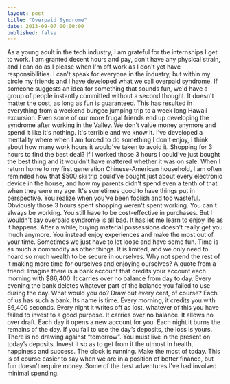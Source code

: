 ```yaml
---
layout: post
title: "Overpaid Syndrome"
date: 2013-09-07 00:00:00
published: false
---
```


As a young adult in the tech industry, I am grateful for the internships I get to work. I am granted decent hours and pay, don't have any physical strain, and I can do as I please when I'm off work as I don't yet have responsibilities. I can't speak for everyone in the industry, but within my circle my friends and I have developed what we call overpaid syndrome. If someone suggests an idea for something that sounds fun, we'd have a group of people instantly committed without a second thought. It doesn't matter the cost, as long as fun is guaranteed. This has resulted in everything from a weekend bungee jumping trip to a week long Hawaii excursion. Even some of our more frugal friends end up developing the syndrome after working in the Valley.
We don't value money anymore and spend it like it's nothing. It's terrible and we know it. I've developed a mentality where when I am forced to do something I don't enjoy, I think about how many work hours it would've taken to avoid it. Shopping for 3 hours to find the best deal? If I worked those 3 hours I could've just bought the best thing and it wouldn't have mattered whether it was on sale.
When I return home to my first generation Chinese-American household, I am often reminded how that $500 ski trip could've bought just about every electronic device in the house, and how my parents didn't spend even a tenth of that when they were my age. It's sometimes good to have things put in perspective. You realize when you've been foolish and too wasteful. 
Obviously those 3 hours spent shopping weren't spent working. You can't always be working. You still have to be cost-effective in purchases.
But I wouldn't say overpaid syndrome is all bad. It has let me learn to enjoy life as it happens. After a while, buying material possessions doesn't really get you much anymore. You instead enjoy experiences and make the most out of your time. Sometimes we just have to let loose and have some fun. 
Time is as much a commodity as other things. It is limited, and we only need to hoard so much wealth to be secure in ourselves. Why not spend the rest of it making more time for ourselves and enjoying ourselves?
A quote from a friend: 
Imagine there is a bank account that credits your account each morning with $86,400. It carries over no balance from day to day. Every evening the bank deletes whatever part of the balance you failed to use during the day. What would you do? Draw out every cent, of course? Each of us has such a bank. Its name is time. Every morning, it credits you with 86,400 seconds. Every night it writes off as lost, whatever of this you have failed to invest to a good purpose. It carries over no balance. It allows no over draft. Each day it opens a new account for you. Each night it burns the remains of the day. If you fail to use the day’s deposits, the loss is yours. There is no drawing against “tomorrow”. You must live in the present on today’s deposits. Invest it so as to get from it the utmost in health, happiness and success. The clock is running. Make the most of today.
This is of course easier to say when we are in a position of better finance, but 
fun doesn't require money. Some of the best adventures I've had involved minimal 
spending.
